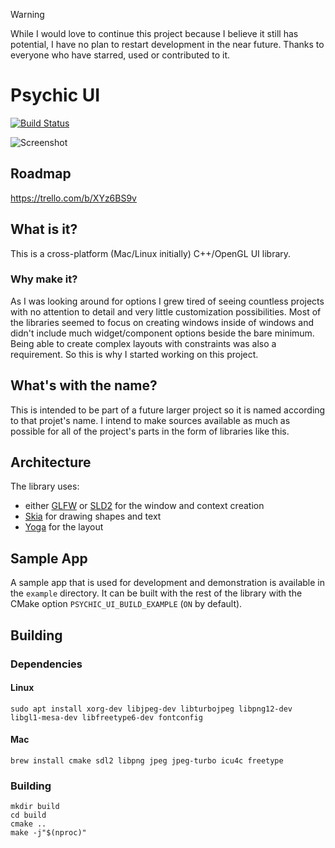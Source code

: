 > [!WARNING]  
> While I would love to continue this project because I believe it still has potential, I have no plan to restart development in the near future. Thanks to everyone who have starred, used or contributed to it.

# Psychic UI

[![Build Status](https://travis-ci.org/ubald/psychic-ui.svg?branch=master)](https://travis-ci.org/ubald/psychic-ui)

![Screenshot](/docs/screenshot.png)

## Roadmap

https://trello.com/b/XYz6BS9v

## What is it?

This is a cross-platform (Mac/Linux initially) C++/OpenGL UI library.

### Why make it?

As I was looking around for options I grew tired of seeing countless projects with no attention to detail and very little customization possibilities.
Most of the libraries seemed to focus on creating windows inside of windows and didn't include much widget/component options beside the bare minimum. 
Being able to create complex layouts with constraints was also a requirement. So this is why I started working on this project.
    
## What's with the name?

This is intended to be part of a future larger project so it is named according to that projet's name. I intend to make
sources available as much as possible for all of the project's parts in the form of libraries like this.

## Architecture

The library uses:

* either [GLFW](http://www.glfw.org/) or [SLD2](https://www.libsdl.org/) for the window and context creation
* [Skia](https://skia.org/) for drawing shapes and text
* [Yoga](https://facebook.github.io/yoga/) for the layout

## Sample App

A sample app that is used for development and demonstration is available in the `example` directory.
It can be built with the rest of the library with the CMake option `PSYCHIC_UI_BUILD_EXAMPLE` (`ON` by default).
    
## Building

### Dependencies

#### Linux

    sudo apt install xorg-dev libjpeg-dev libturbojpeg libpng12-dev libgl1-mesa-dev libfreetype6-dev fontconfig
    
#### Mac

    brew install cmake sdl2 libpng jpeg jpeg-turbo icu4c freetype
    
### Building

    mkdir build
    cd build
    cmake ..
    make -j"$(nproc)"

